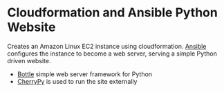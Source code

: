 # Cloudformation and Ansible Python Website

Creates an Amazon Linux EC2 instance using cloudformation.
[Ansible] configures the instance to become a web server, serving a simple Python driven website.
- [Bottle] simple web server framework for Python
- [CherryPy] is used to run the site externally

[Ansible]: https://www.ansible.com/
[Bottle]: https://bottlepy.org/docs/dev/
[CherryPy]: http://cherrypy.org/

